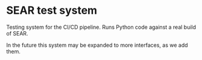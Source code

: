 # SEAR test system

Testing system for the CI/CD pipeline. Runs Python code against a real build of SEAR.

In the future this system may be expanded to more interfaces, as we add them.
